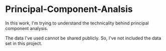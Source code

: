 # Principal-Component-Analsis
In this work, I'm trying to understand the technicality behind principal component analysis. 

The data I've used cannot be shared publicly. So, I've not included the data set in this project. 

